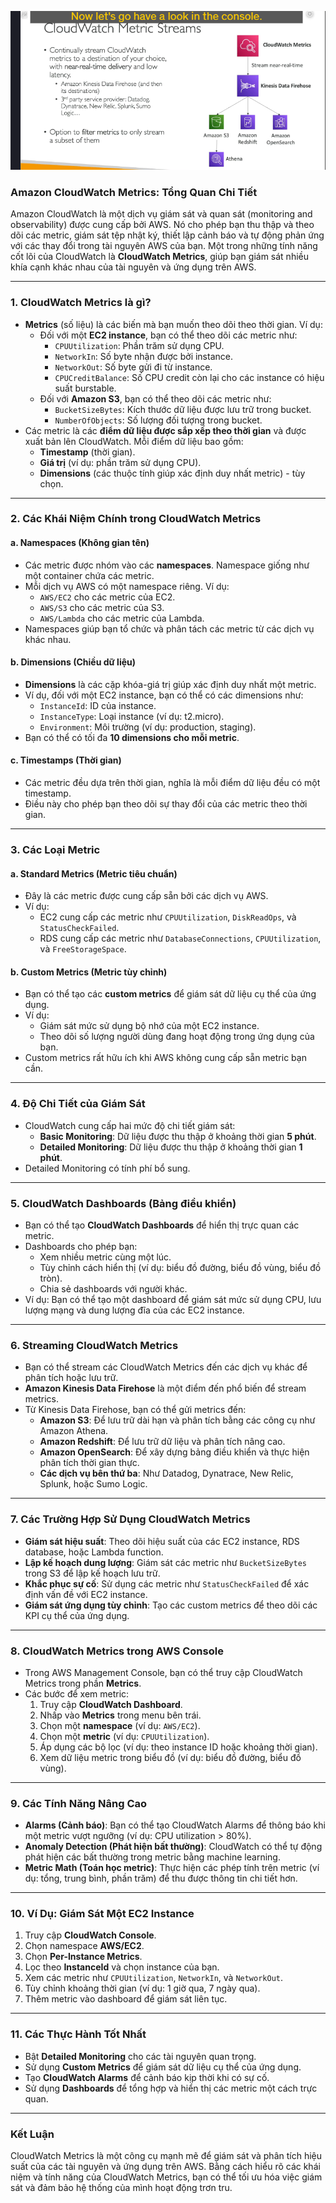 ![alt text](image/cloudwatch-metric.png)

### **Amazon CloudWatch Metrics: Tổng Quan Chi Tiết**

Amazon CloudWatch là một dịch vụ giám sát và quan sát (monitoring and observability) được cung cấp bởi AWS. Nó cho phép bạn thu thập và theo dõi các metric, giám sát tệp nhật ký, thiết lập cảnh báo và tự động phản ứng với các thay đổi trong tài nguyên AWS của bạn. Một trong những tính năng cốt lõi của CloudWatch là **CloudWatch Metrics**, giúp bạn giám sát nhiều khía cạnh khác nhau của tài nguyên và ứng dụng trên AWS.

---

### **1. CloudWatch Metrics là gì?**

- **Metrics** (số liệu) là các biến mà bạn muốn theo dõi theo thời gian. Ví dụ:
  - Đối với một **EC2 instance**, bạn có thể theo dõi các metric như:
    - `CPUUtilization`: Phần trăm sử dụng CPU.
    - `NetworkIn`: Số byte nhận được bởi instance.
    - `NetworkOut`: Số byte gửi đi từ instance.
    - `CPUCreditBalance`: Số CPU credit còn lại cho các instance có hiệu suất burstable.
  - Đối với **Amazon S3**, bạn có thể theo dõi các metric như:
    - `BucketSizeBytes`: Kích thước dữ liệu được lưu trữ trong bucket.
    - `NumberOfObjects`: Số lượng đối tượng trong bucket.
- Các metric là các **điểm dữ liệu được sắp xếp theo thời gian** và được xuất bản lên CloudWatch. Mỗi điểm dữ liệu bao gồm:
  - **Timestamp** (thời gian).
  - **Giá trị** (ví dụ: phần trăm sử dụng CPU).
  - **Dimensions** (các thuộc tính giúp xác định duy nhất metric) - tùy chọn.

---

### **2. Các Khái Niệm Chính trong CloudWatch Metrics**

#### **a. Namespaces (Không gian tên)**

- Các metric được nhóm vào các **namespaces**. Namespace giống như một container chứa các metric.
- Mỗi dịch vụ AWS có một namespace riêng. Ví dụ:
  - `AWS/EC2` cho các metric của EC2.
  - `AWS/S3` cho các metric của S3.
  - `AWS/Lambda` cho các metric của Lambda.
- Namespaces giúp bạn tổ chức và phân tách các metric từ các dịch vụ khác nhau.

#### **b. Dimensions (Chiều dữ liệu)**

- **Dimensions** là các cặp khóa-giá trị giúp xác định duy nhất một metric.
- Ví dụ, đối với một EC2 instance, bạn có thể có các dimensions như:
  - `InstanceId`: ID của instance.
  - `InstanceType`: Loại instance (ví dụ: t2.micro).
  - `Environment`: Môi trường (ví dụ: production, staging).
- Bạn có thể có tối đa **10 dimensions cho mỗi metric**.

#### **c. Timestamps (Thời gian)**

- Các metric đều dựa trên thời gian, nghĩa là mỗi điểm dữ liệu đều có một timestamp.
- Điều này cho phép bạn theo dõi sự thay đổi của các metric theo thời gian.

---

### **3. Các Loại Metric**

#### **a. Standard Metrics (Metric tiêu chuẩn)**

- Đây là các metric được cung cấp sẵn bởi các dịch vụ AWS.
- Ví dụ:
  - EC2 cung cấp các metric như `CPUUtilization`, `DiskReadOps`, và `StatusCheckFailed`.
  - RDS cung cấp các metric như `DatabaseConnections`, `CPUUtilization`, và `FreeStorageSpace`.

#### **b. Custom Metrics (Metric tùy chỉnh)**

- Bạn có thể tạo các **custom metrics** để giám sát dữ liệu cụ thể của ứng dụng.
- Ví dụ:
  - Giám sát mức sử dụng bộ nhớ của một EC2 instance.
  - Theo dõi số lượng người dùng đang hoạt động trong ứng dụng của bạn.
- Custom metrics rất hữu ích khi AWS không cung cấp sẵn metric bạn cần.

---

### **4. Độ Chi Tiết của Giám Sát**

- CloudWatch cung cấp hai mức độ chi tiết giám sát:
  - **Basic Monitoring**: Dữ liệu được thu thập ở khoảng thời gian **5 phút**.
  - **Detailed Monitoring**: Dữ liệu được thu thập ở khoảng thời gian **1 phút**.
- Detailed Monitoring có tính phí bổ sung.

---

### **5. CloudWatch Dashboards (Bảng điều khiển)**

- Bạn có thể tạo **CloudWatch Dashboards** để hiển thị trực quan các metric.
- Dashboards cho phép bạn:
  - Xem nhiều metric cùng một lúc.
  - Tùy chỉnh cách hiển thị (ví dụ: biểu đồ đường, biểu đồ vùng, biểu đồ tròn).
  - Chia sẻ dashboards với người khác.
- Ví dụ: Bạn có thể tạo một dashboard để giám sát mức sử dụng CPU, lưu lượng mạng và dung lượng đĩa của các EC2 instance.

---

### **6. Streaming CloudWatch Metrics**

- Bạn có thể stream các CloudWatch Metrics đến các dịch vụ khác để phân tích hoặc lưu trữ.
- **Amazon Kinesis Data Firehose** là một điểm đến phổ biến để stream metrics.
- Từ Kinesis Data Firehose, bạn có thể gửi metrics đến:
  - **Amazon S3**: Để lưu trữ dài hạn và phân tích bằng các công cụ như Amazon Athena.
  - **Amazon Redshift**: Để lưu trữ dữ liệu và phân tích nâng cao.
  - **Amazon OpenSearch**: Để xây dựng bảng điều khiển và thực hiện phân tích thời gian thực.
  - **Các dịch vụ bên thứ ba**: Như Datadog, Dynatrace, New Relic, Splunk, hoặc Sumo Logic.

---

### **7. Các Trường Hợp Sử Dụng CloudWatch Metrics**

- **Giám sát hiệu suất**: Theo dõi hiệu suất của các EC2 instance, RDS database, hoặc Lambda function.
- **Lập kế hoạch dung lượng**: Giám sát các metric như `BucketSizeBytes` trong S3 để lập kế hoạch lưu trữ.
- **Khắc phục sự cố**: Sử dụng các metric như `StatusCheckFailed` để xác định vấn đề với EC2 instance.
- **Giám sát ứng dụng tùy chỉnh**: Tạo các custom metrics để theo dõi các KPI cụ thể của ứng dụng.

---

### **8. CloudWatch Metrics trong AWS Console**

- Trong AWS Management Console, bạn có thể truy cập CloudWatch Metrics trong phần **Metrics**.
- Các bước để xem metric:
  1. Truy cập **CloudWatch Dashboard**.
  2. Nhấp vào **Metrics** trong menu bên trái.
  3. Chọn một **namespace** (ví dụ: `AWS/EC2`).
  4. Chọn một **metric** (ví dụ: `CPUUtilization`).
  5. Áp dụng các bộ lọc (ví dụ: theo instance ID hoặc khoảng thời gian).
  6. Xem dữ liệu metric trong biểu đồ (ví dụ: biểu đồ đường, biểu đồ vùng).

---

### **9. Các Tính Năng Nâng Cao**

- **Alarms (Cảnh báo)**: Bạn có thể tạo CloudWatch Alarms để thông báo khi một metric vượt ngưỡng (ví dụ: CPU utilization > 80%).
- **Anomaly Detection (Phát hiện bất thường)**: CloudWatch có thể tự động phát hiện các bất thường trong metric bằng machine learning.
- **Metric Math (Toán học metric)**: Thực hiện các phép tính trên metric (ví dụ: tổng, trung bình, phần trăm) để thu được thông tin chi tiết hơn.

---

### **10. Ví Dụ: Giám Sát Một EC2 Instance**

1. Truy cập **CloudWatch Console**.
2. Chọn namespace **AWS/EC2**.
3. Chọn **Per-Instance Metrics**.
4. Lọc theo **InstanceId** và chọn instance của bạn.
5. Xem các metric như `CPUUtilization`, `NetworkIn`, và `NetworkOut`.
6. Tùy chỉnh khoảng thời gian (ví dụ: 1 giờ qua, 7 ngày qua).
7. Thêm metric vào dashboard để giám sát liên tục.

---

### **11. Các Thực Hành Tốt Nhất**

- Bật **Detailed Monitoring** cho các tài nguyên quan trọng.
- Sử dụng **Custom Metrics** để giám sát dữ liệu cụ thể của ứng dụng.
- Tạo **CloudWatch Alarms** để cảnh báo kịp thời khi có sự cố.
- Sử dụng **Dashboards** để tổng hợp và hiển thị các metric một cách trực quan.

---

### **Kết Luận**

CloudWatch Metrics là một công cụ mạnh mẽ để giám sát và phân tích hiệu suất của các tài nguyên và ứng dụng trên AWS. Bằng cách hiểu rõ các khái niệm và tính năng của CloudWatch Metrics, bạn có thể tối ưu hóa việc giám sát và đảm bảo hệ thống của mình hoạt động trơn tru.
